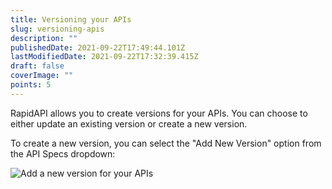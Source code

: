 ```yaml
---
title: Versioning your APIs
slug: versioning-apis
description: ""
publishedDate: 2021-09-22T17:49:44.101Z
lastModifiedDate: 2021-09-22T17:32:39.415Z
draft: false
coverImage: ""
points: 5
---
```


RapidAPI allows you to create versions for your APIs. You can choose to either update an existing version or create a new version.

To create a new version, you can select the "Add New Version" option from the API Specs dropdown:

![Add a new version for your APIs](https://raw.githubusercontent.com/RapidAPI/DevRel-Stack-Data/dev/learn/courses/learn-rapidapi-hub-provider/images/image9.png "Add a new version for your APIs")

